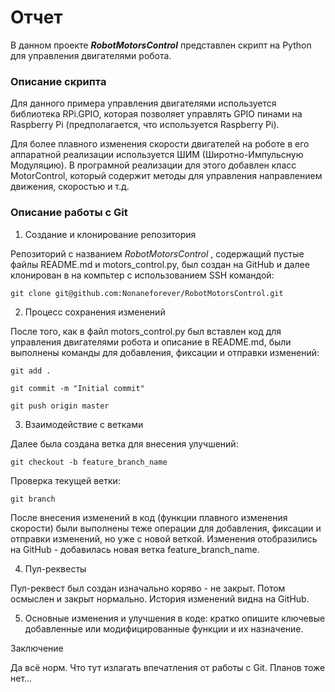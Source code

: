# Отчет

В данном проекте ***RobotMotorsControl*** представлен скрипт на Python для управления двигателями робота.

### Описание скрипта

Для данного примера управления двигателями используется библиотека RPi.GPIO, которая позволяет управлять GPIO пинами на Raspberry Pi (предполагается, что используется Raspberry Pi). 

Для более плавного изменения скорости двигателей на роботе в его аппаратной реализации используется ШИМ (Широтно-Импульсную Модуляцию). В програмной реализации для этого добавлен класс MotorControl, который содержит методы для управления направлением движения, скоростью и т.д. 

### Описание работы с Git

1. Создание и клонирование репозитория

Репозиторий с названием _RobotMotorsControl_ , содержащий пустые файлы README.md и motors_control.py, был создан на GitHub и далее клонирован в на компьтер с использованием SSH командой:

``` git clone git@github.com:Nonaneforever/RobotMotorsControl.git ```

2. Процесс сохранения изменений

После того, как в файл motors_control.py был вставлен код для управления двигателями робота и описание в README.md, были выполнены команды для добавления, фиксации и отправки изменений: 

``` git add . ```

``` git commit -m "Initial commit" ```

``` git push origin master ```


3. Взаимодействие с ветками

Далее была создана ветка для внесения улучшений:

``` git checkout -b feature_branch_name ```

Проверка текущей ветки:

``` git branch ```

После внесения изменений в код (функции плавного изменения скорости) были выполнены теже операции для добавления, фиксации и отправки изменений, но уже с новой веткой. Изменения отобразились на GitHub - добавилась новая ветка feature_branch_name. 


4. Пул-реквесты

Пул-реквест был создан изначально коряво - не закрыт. Потом осмыслен и закрыт нормально. История изменений видна на GitHub.

5. Основные изменения и улучшения в коде: кратко опишите ключевые добавленные или модифицированные функции и их назначение.


Заключение

Да всё норм. Что тут излагать впечатления от работы с Git. Планов тоже нет...










